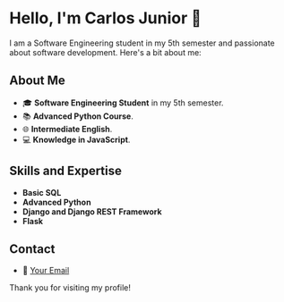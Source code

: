 # Hello, I'm Carlos Junior 👋

I am a Software Engineering student in my 5th semester and passionate about software development. Here's a bit about me:

## About Me

- 🎓 **Software Engineering Student** in my 5th semester.
- 📚 **Advanced Python Course**.
- 🌐 **Intermediate English**.
- 💻 **Knowledge in JavaScript**.

## Skills and Expertise

- **Basic SQL**
- **Advanced Python**
- **Django and Django REST Framework**
- **Flask**

## Contact

- 📧 [Your Email](mailto:jc.carlos.junior@outlook.com)
<!-- - 🌐 [LinkedIn](linkedin-link)
- 💼 [Portfolio](portfolio-link)
-->
Thank you for visiting my profile!
